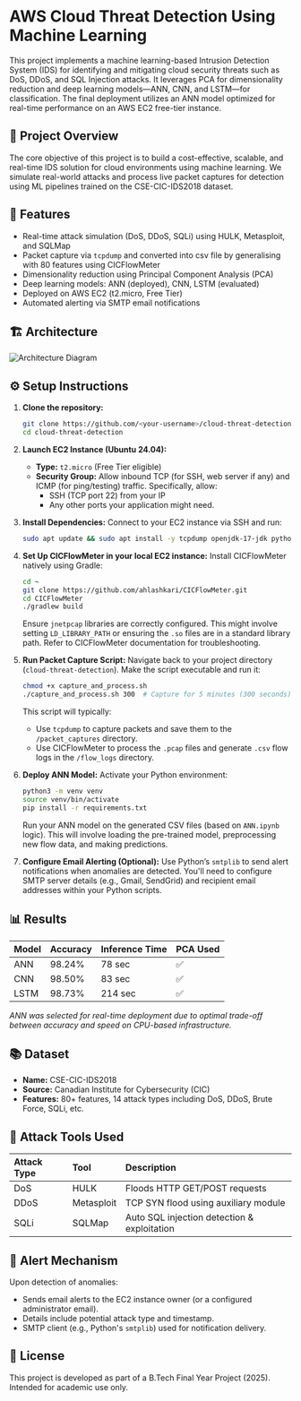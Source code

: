 # AWS Cloud Threat Detection Using Machine Learning

This project implements a machine learning-based Intrusion Detection System (IDS) for identifying and mitigating cloud security threats such as DoS, DDoS, and SQL Injection attacks. It leverages PCA for dimensionality reduction and deep learning models—ANN, CNN, and LSTM—for classification. The final deployment utilizes an ANN model optimized for real-time performance on an AWS EC2 free-tier instance.

## 🧠 Project Overview

The core objective of this project is to build a cost-effective, scalable, and real-time IDS solution for cloud environments using machine learning. We simulate real-world attacks and process live packet captures for detection using ML pipelines trained on the CSE-CIC-IDS2018 dataset.

## 🚀 Features

-   Real-time attack simulation (DoS, DDoS, SQLi) using HULK, Metasploit, and SQLMap
-   Packet capture via `tcpdump` and converted into csv file by generalising with 80 features using CICFlowMeter
-   Dimensionality reduction using Principal Component Analysis (PCA)
-   Deep learning models: ANN (deployed), CNN, LSTM (evaluated)
-   Deployed on AWS EC2 (t2.micro, Free Tier) 
-   Automated alerting via SMTP email notifications

## 🏗️ Architecture

![Architecture Diagram](path/to/your/image.png)


## ⚙️ Setup Instructions

1.  **Clone the repository:**
    ```bash
    git clone https://github.com/<your-username>/cloud-threat-detection.git
    cd cloud-threat-detection
    ```
    

2.  **Launch EC2 Instance (Ubuntu 24.04):**
    *   **Type:** `t2.micro` (Free Tier eligible)
    *   **Security Group:** Allow inbound TCP (for SSH, web server if any) and ICMP (for ping/testing) traffic. Specifically, allow:
        *   SSH (TCP port 22) from your IP
        *   Any other ports your application might need.

3.  **Install Dependencies:**
    Connect to your EC2 instance via SSH and run:
    ```bash
    sudo apt update && sudo apt install -y tcpdump openjdk-17-jdk python3-venv
    ```

4.  **Set Up CICFlowMeter in your local EC2 instance:**
    Install CICFlowMeter natively using Gradle:
    ```bash
    cd ~
    git clone https://github.com/ahlashkari/CICFlowMeter.git
    cd CICFlowMeter
    ./gradlew build
    ```
    Ensure `jnetpcap` libraries are correctly configured. This might involve setting `LD_LIBRARY_PATH` or ensuring the `.so` files are in a standard library path. Refer to CICFlowMeter documentation for troubleshooting.

5.  **Run Packet Capture Script:**
    Navigate back to your project directory (`cloud-threat-detection`).
    Make the script executable and run it:
    ```bash
    chmod +x capture_and_process.sh
    ./capture_and_process.sh 300  # Capture for 5 minutes (300 seconds)
    ```
    This script will typically:
    *   Use `tcpdump` to capture packets and save them to the `/packet_captures` directory.
    *   Use CICFlowMeter to process the `.pcap` files and generate `.csv` flow logs in the `/flow_logs` directory.

6.  **Deploy ANN Model:**
    Activate your Python environment:
    ```bash
    python3 -m venv venv
    source venv/bin/activate
    pip install -r requirements.txt
    ```
    Run your ANN model on the generated CSV files (based on `ANN.ipynb` logic). This will involve loading the pre-trained model, preprocessing new flow data, and making predictions.

7.  **Configure Email Alerting (Optional):**
    Use Python’s `smtplib` to send alert notifications when anomalies are detected. You'll need to configure SMTP server details (e.g., Gmail, SendGrid) and recipient email addresses within your Python scripts.

## 📊 Results

| Model | Accuracy | Inference Time | PCA Used |
| :---- | :------- | :------------- | :------- |
| ANN   | 98.24%   | 78 sec         | ✅        |
| CNN   | 98.50%   | 83 sec         | ✅        |
| LSTM  | 98.73%   | 214 sec        | ✅        |

*ANN was selected for real-time deployment due to optimal trade-off between accuracy and speed on CPU-based infrastructure.*

## 📚 Dataset

-   **Name:** CSE-CIC-IDS2018
-   **Source:** Canadian Institute for Cybersecurity (CIC)
-   **Features:** 80+ features, 14 attack types including DoS, DDoS, Brute Force, SQLi, etc.

## 🧪 Attack Tools Used

| Attack Type | Tool       | Description                              |
| :---------- | :--------- | :--------------------------------------- |
| DoS         | HULK       | Floods HTTP GET/POST requests            |
| DDoS        | Metasploit | TCP SYN flood using auxiliary module     |
| SQLi        | SQLMap     | Auto SQL injection detection & exploitation |

## 📩 Alert Mechanism

Upon detection of anomalies:
-   Sends email alerts to the EC2 instance owner (or a configured administrator email).
-   Details include potential attack type and timestamp.
-   SMTP client (e.g., Python's `smtplib`) used for notification delivery.


## 📄 License

This project is developed as part of a B.Tech Final Year Project (2025). Intended for academic use only.

